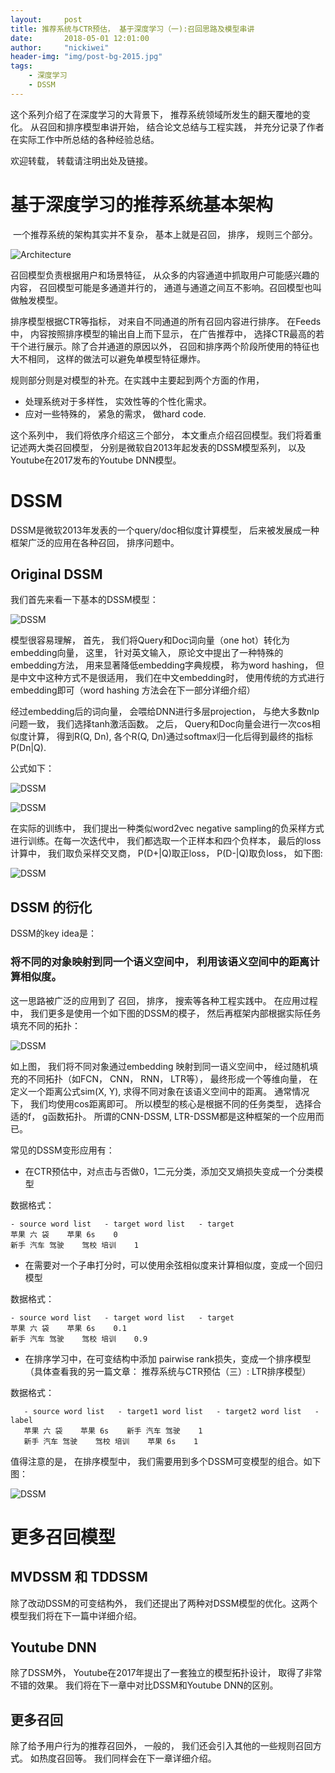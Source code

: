 ```yaml
---
layout:     post
title: 推荐系统与CTR预估， 基于深度学习（一):召回思路及模型串讲
date:       2018-05-01 12:01:00
author:     "nickiwei"
header-img: "img/post-bg-2015.jpg"
tags:
    - 深度学习
    - DSSM
---
```


这个系列介绍了在深度学习的大背景下， 推荐系统领域所发生的翻天覆地的变化。 从召回和排序模型串讲开始， 结合论文总结与工程实践， 并充分记录了作者在实际工作中所总结的各种经验总结。

欢迎转载， 转载请注明出处及链接。

# 基于深度学习的推荐系统基本架构
 一个推荐系统的架构其实并不复杂， 基本上就是召回， 排序， 规则三个部分。

![Architecture](/img/RC01.jpg)

召回模型负责根据用户和场景特征， 从众多的内容通道中抓取用户可能感兴趣的内容， 召回模型可能是多通道并行的， 通道与通道之间互不影响。召回模型也叫做触发模型。

排序模型根据CTR等指标， 对来自不同通道的所有召回内容进行排序。 在Feeds中， 内容按照排序模型的输出自上而下显示， 在广告推荐中， 选择CTR最高的若干个进行展示。除了合并通道的原因以外， 召回和排序两个阶段所使用的特征也大不相同， 这样的做法可以避免单模型特征爆炸。

规则部分则是对模型的补充。在实践中主要起到两个方面的作用， 

* 处理系统对于多样性， 实效性等的个性化需求。
* 应对一些特殊的， 紧急的需求， 做hard code.

这个系列中， 我们将依序介绍这三个部分， 本文重点介绍召回模型。我们将着重记述两大类召回模型， 分别是微软自2013年起发表的DSSM模型系列， 以及Youtube在2017发布的Youtube DNN模型。

# DSSM

DSSM是微软2013年发表的一个query/doc相似度计算模型， 后来被发展成一种框架广泛的应用在各种召回， 排序问题中。

## Original DSSM

我们首先来看一下基本的DSSM模型：

![DSSM](/img/ZH01.png)

模型很容易理解， 首先， 我们将Query和Doc词向量（one hot）转化为embedding向量， 这里， 针对英文输入， 原论文中提出了一种特殊的embedding方法， 用来显著降低embedding字典规模， 称为word hashing， 但是中文中这种方式不是很适用， 我们在中文embedding时， 使用传统的方式进行embedding即可（word hashing 方法会在下一部分详细介绍）


经过embedding后的词向量， 会喂给DNN进行多层projection， 与绝大多数nlp问题一致， 我们选择tanh激活函数。 之后， Query和Doc向量会进行一次cos相似度计算， 得到R(Q, Dn), 各个R(Q, Dn)通过softmax归一化后得到最终的指标P(Dn\|Q).

公式如下：

![DSSM](/img/ZH03.jpg)

![DSSM](/img/ZH04.png)

在实际的训练中， 我们提出一种类似word2vec negative sampling的负采样方式进行训练。在每一次迭代中， 我们都选取一个正样本和四个负样本， 最后的loss计算中， 我们取负采样交叉商， P(D+|Q)取正loss， P(D-|Q)取负loss， 如下图:

![DSSM](/img/ZH07.jpg)

## DSSM 的衍化

DSSM的key idea是：

### 将不同的对象映射到同一个语义空间中， 利用该语义空间中的距离计算相似度。

这一思路被广泛的应用到了 召回， 排序， 搜索等各种工程实践中。 在应用过程中， 我们更多是使用一个如下图的DSSM的模子， 然后再框架内部根据实际任务填充不同的拓扑：

![DSSM](/img/ZH05.jpg)

如上图， 我们将不同对象通过embedding 映射到同一语义空间中， 经过随机填充的不同拓扑（如FCN， CNN， RNN， LTR等）， 最终形成一个等维向量， 在定义一个距离公式sim(X, Y), 求得不同对象在该语义空间中的距离。 通常情况下， 我们均使用cos距离即可。 所以模型的核心是根据不同的任务类型， 选择合适的f， g函数拓扑。 所谓的CNN-DSSM, LTR-DSSM都是这种框架的一个应用而已。

常见的DSSM变形应用有：

* 在CTR预估中，对点击与否做0，1二元分类，添加交叉熵损失变成一个分类模型

数据格式：
	
	- source word list   - target word list   - target
	苹果 六 袋    苹果 6s    0
	新手 汽车 驾驶    驾校 培训    1

* 在需要对一个子串打分时，可以使用余弦相似度来计算相似度，变成一个回归模型

数据格式：
	
	- source word list   - target word list   - target
	苹果 六 袋    苹果 6s    0.1
	新手 汽车 驾驶    驾校 培训    0.9

* 在排序学习中，在可变结构中添加 pairwise rank损失，变成一个排序模型（具体查看我的另一篇文章： 推荐系统与CTR预估（三）: LTR排序模型）

数据格式：

	   - source word list   - target1 word list   - target2 word list   - label
	   苹果 六 袋    苹果 6s    新手 汽车 驾驶    1
	   新手 汽车 驾驶    驾校 培训    苹果 6s    1


值得注意的是， 在排序模型中， 我们需要用到多个DSSM可变模型的组合。如下图：

![DSSM](/img/ZH06.jpg)

# 更多召回模型

## MVDSSM 和 TDDSSM

除了改动DSSM的可变结构外， 我们还提出了两种对DSSM模型的优化。这两个模型我们将在下一篇中详细介绍。

## Youtube DNN

除了DSSM外， Youtube在2017年提出了一套独立的模型拓扑设计， 取得了非常不错的效果。 我们将在下一章中对比DSSM和Youtube DNN的区别。

## 更多召回

除了给予用户行为的推荐召回外， 一般的， 我们还会引入其他的一些规则召回方式。 如热度召回等。 我们同样会在下一章详细介绍。



